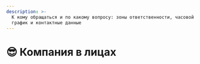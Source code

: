 ```yaml
---
description: >-
  К кому обращаться и по какому вопросу: зоны ответственности, часовой пояс,
  график и контактные данные
---
```


# 😎 Компания в лицах

